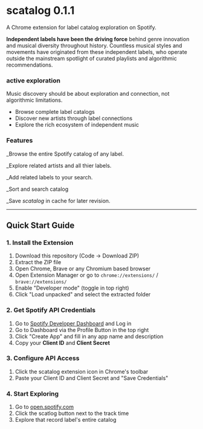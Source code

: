 # scatalog 0.1.1

A Chrome extension for label catalog exploration on Spotify.



**Independent labels have been the driving force** behind genre innovation and musical diversity throughout history. Countless musical styles and movements have originated from these independent labels, who operate outside the mainstream spotlight of curated playlists and algorithmic recommendations.


### active exploration

Music discovery should be about exploration and connection, not algorithmic limitations. 

- Browse complete label catalogs 
- Discover new artists through label connections  
- Explore the rich ecosystem of independent music




###  Features

_Browse the entire Spotify catalog of any label.

_Explore related artists and all thier labels. 

_Add related labels to your search.

_Sort and search catalog

_Save *scatalog* in cache for later revision. 



_________________________________________________

##  Quick Start Guide


### 1. Install the Extension
1. Download this repository (Code → Download ZIP)
2. Extract the ZIP file
3. Open Chrome, Brave or any Chromium based browser
4. Open Extension Manager or go to `chrome://extensions/` / `brave://extensions/`
4. Enable "Developer mode" (toggle in top right)
5. Click "Load unpacked" and select the extracted folder

### 2. Get Spotify API Credentials
1. Go to [Spotify Developer Dashboard](https://developer.spotify.com/dashboard) and Log in
2. Go to Dashboard via the Profile Button in the top right
3. Click "Create App" and fill in any app name and description
4. Copy your **Client ID** and **Client Secret**

### 3. Configure API Access
1. Click the scatalog extension icon in Chrome's toolbar
2. Paste your Client ID and Client Secret and "Save Credentials"


### 4. Start Exploring
1. Go to [open.spotify.com](https://open.spotify.com)
2. Click the scatlog button next to the track time
3. Explore that record label's entire catalog
















